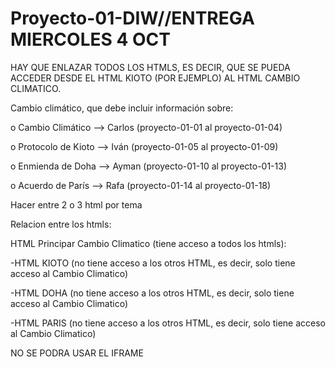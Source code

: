 # Proyecto-01-DIW//ENTREGA MIERCOLES 4 OCT
HAY QUE ENLAZAR TODOS LOS HTMLS, ES DECIR, QUE SE PUEDA ACCEDER DESDE EL HTML KIOTO (POR EJEMPLO) AL HTML CAMBIO CLIMATICO.

Cambio climático, que debe incluir información sobre:

o Cambio Climático --> Carlos (proyecto-01-01 al proyecto-01-04)

o Protocolo de Kioto --> Iván (proyecto-01-05 al proyecto-01-09)

o Enmienda de Doha --> Ayman (proyecto-01-10 al proyecto-01-13)

o Acuerdo de París --> Rafa (proyecto-01-14 al proyecto-01-18)

Hacer entre 2 o 3 html por tema

Relacion entre los htmls:

HTML Principar Cambio Climatico (tiene acceso a todos los htmls):

-HTML KIOTO (no tiene acceso a los otros HTML, es decir, solo tiene acceso al Cambio Climatico)

-HTML DOHA (no tiene acceso a los otros HTML, es decir, solo tiene acceso al Cambio Climatico)

-HTML PARIS (no tiene acceso a los otros HTML, es decir, solo tiene acceso al Cambio Climatico)

NO SE PODRA USAR EL IFRAME
